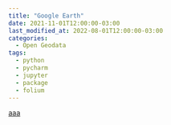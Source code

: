 ```yaml
---
title: "Google Earth"
date: 2021-11-01T12:00:00-03:00
last_modified_at: 2022-08-01T12:00:00-03:00
categories:
  - Open Geodata
tags:
  - python
  - pycharm
  - jupyter
  - package
  - folium
---
```


[aaa](https://giscrack.com/download-temperature-and-precipitation-data-from-anywhere-on-earth-using-google-earth/)
